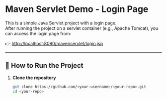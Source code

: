 # Maven Servlet Demo - Login Page

This is a simple Java Servlet project with a login page.  
After running the project on a servlet container (e.g., Apache Tomcat), you can access the login page from:

👉 [http://localhost:8080/mavenservlet/login.jsp](http://localhost:8080/mavenservlet/login.jsp)

---

## 🚀 How to Run the Project

1. **Clone the repository**
   ```bash
   git clone https://github.com/<your-username>/<your-repo>.git
   cd <your-repo>

